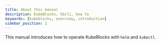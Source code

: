 ```yaml
---
title: About this manual
description: KubeBlocks, kbcli, how to
keywords: [kubeblocks, overview, introduction]
sidebar_position: 1
---
```

This manual introduces how to operate KubeBlocks with `helm` and `kubectl`.